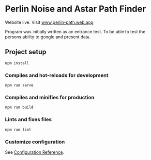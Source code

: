 # Perlin Noise and Astar Path Finder

Website live. Visit www.perlin-path.web.app

Program was initially written as an entrance test. To be able to test the persons ability to google and present data.

## Project setup
```
npm install
```

### Compiles and hot-reloads for development
```
npm run serve
```

### Compiles and minifies for production
```
npm run build
```

### Lints and fixes files
```
npm run lint
```

### Customize configuration
See [Configuration Reference](https://cli.vuejs.org/config/).
